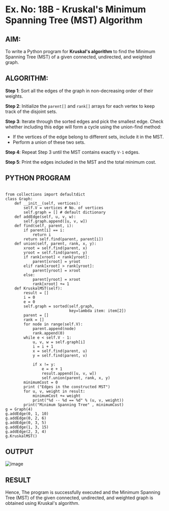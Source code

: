 # Ex. No: 18B - Kruskal's Minimum Spanning Tree (MST) Algorithm

## AIM:
To write a Python program for **Kruskal's algorithm** to find the Minimum Spanning Tree (MST) of a given connected, undirected, and weighted graph.

## ALGORITHM:

**Step 1**: Sort all the edges of the graph in non-decreasing order of their weights.

**Step 2**: Initialize the `parent[]` and `rank[]` arrays for each vertex to keep track of the disjoint sets.

**Step 3**: Iterate through the sorted edges and pick the smallest edge. Check whether including this edge will form a cycle using the union-find method:
- If the vertices of the edge belong to different sets, include it in the MST.
- Perform a union of these two sets.

**Step 4**: Repeat Step 3 until the MST contains exactly `V-1` edges.

**Step 5**: Print the edges included in the MST and the total minimum cost.

## PYTHON PROGRAM

```

from collections import defaultdict
class Graph:
	def __init__(self, vertices):
		self.V = vertices # No. of vertices
		self.graph = [] # default dictionary
	def addEdge(self, u, v, w):
		self.graph.append([u, v, w])
	def find(self, parent, i):
		if parent[i] == i:
			return i
		return self.find(parent, parent[i])
	def union(self, parent, rank, x, y):
		xroot = self.find(parent, x)
		yroot = self.find(parent, y)
		if rank[xroot] < rank[yroot]:
			parent[xroot] = yroot
		elif rank[xroot] > rank[yroot]:
			parent[yroot] = xroot
		else:
			parent[yroot] = xroot
			rank[xroot] += 1
	def KruskalMST(self):
		result = []
		i = 0
		e = 0
		self.graph = sorted(self.graph,
							key=lambda item: item[2])
		parent = []
		rank = []
		for node in range(self.V):
		    parent.append(node)
		    rank.append(0)
		while e < self.V - 1:
			u, v, w = self.graph[i]
			i = i + 1
			x = self.find(parent, u)
			y = self.find(parent, v)
    
			if x != y:
				e = e + 1
				result.append([u, v, w])
				self.union(parent, rank, x, y)
		minimumCost = 0
		print ("Edges in the constructed MST")
		for u, v, weight in result:
			minimumCost += weight
			print("%d -- %d == %d" % (u, v, weight))
		print("Minimum Spanning Tree" , minimumCost)           
g = Graph(4)
g.addEdge(0, 1, 10)
g.addEdge(0, 2, 6)
g.addEdge(0, 3, 5)
g.addEdge(1, 3, 15)
g.addEdge(2, 3, 4)
g.KruskalMST()
```

## OUTPUT
![image](https://github.com/user-attachments/assets/592932e0-ea38-420c-8469-525894e00e64)


## RESULT
Hence, The program is successfully executed and the Minimum Spanning Tree (MST) of the given connected, undirected, and weighted graph is obtained using Kruskal's algorithm.
